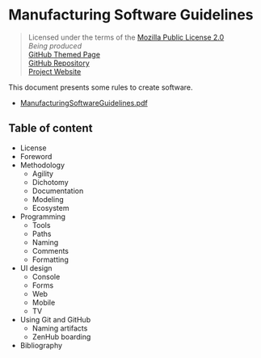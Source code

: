 # Manufacturing Software Guidelines

>Licensed under the terms of the [Mozilla Public License 2.0](LICENSE)<br/>
>*Being produced*<br/>
>[GitHub Themed Page](https://ordisoftware.github.io/Guidelines)<br/>
>[GitHub Repository](https://github.com/Ordisoftware/Guidelines)<br/>
>[Project Website](http://www.ordisoftware.com/projects/guidelines)<br/>


This document presents some rules to create software.

* [ManufacturingSoftwareGuidelines.pdf](ManufacturingSoftwareGuidelines.pdf)

## Table of content

* License
* Foreword
* Methodology
  * Agility
  * Dichotomy
  * Documentation
  * Modeling
  * Ecosystem
* Programming
  * Tools
  * Paths
  * Naming
  * Comments
  * Formatting
* UI design
  * Console
  * Forms
  * Web
  * Mobile
  * TV
* Using Git and GitHub
  * Naming artifacts
  * ZenHub boarding
* Bibliography
